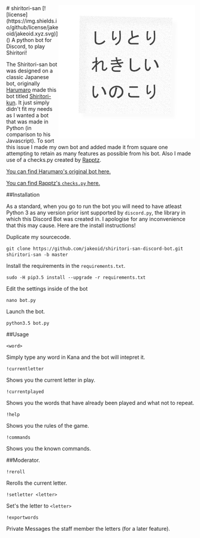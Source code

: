 <img src="icon.png" align="right" />
# shiritori-san [![license](https://img.shields.io/github/license/jakeoid/jakeoid.xyz.svg)]() 
A python bot for Discord, to play Shiritori!

The Shiritori-san bot was designed on a classic Japanese bot, originally [Harumaro](https://github.com/Harumaro) made this bot titled [Shiritori-kun](https://github.com/Harumaro/shiritori-kun-discord-bot). It just simply didn't fit my needs as I wanted a bot that was made in Python (in comparison to his Javascript). To sort this issue I made my own bot and added made it from square one attempting to retain as many features as possible from his bot. Also I made use of a checks.py created by [Rapptz](https://github.com/Rapptz).

[You can find Harumaro's original bot here.](https://github.com/Harumaro/shiritori-kun-discord-bot)

[You can find Rapptz's `checks.py` here.](https://github.com/Rapptz/RoboDanny/blob/master/cogs/utils/checks.py)

##Installation

As a standard, when you go to run the bot you will need to have atleast Python 3 as any version prior isnt supported by `discord.py`, the library in which this Discord Bot was created in. I apologise for any inconvenience that this may cause. Here are the install instructions!

Duplicate my sourcecode.

    git clone https://github.com/jakeoid/shiritori-san-discord-bot.git shiritori-san -b master

Install the requirements in the `requirements.txt`.

    sudo -H pip3.5 install --upgrade -r requirements.txt

Edit the settings inside of the bot

    nano bot.py

Launch the bot.

    python3.5 bot.py

##Usage

    <word>

Simply type any word in Kana and the bot will intepret it.

    !currentletter

Shows you the current letter in play.

    !currentplayed

Shows you the words that have already been played and what not to repeat.

    !help

Shows you the rules of the game.

    !commands

Shows you the known commands.

##Moderator.

    !reroll

Rerolls the current letter.

    !setletter <letter>

Set's the letter to `<letter>`

    !exportwords

Private Messages the staff member the letters (for a later feature).

